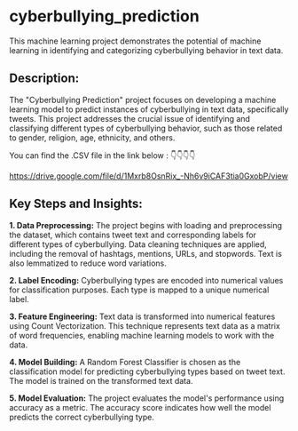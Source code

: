 # cyberbullying_prediction
This machine learning project demonstrates the potential of machine learning in identifying and categorizing cyberbullying behavior in text data.

## Description:
The "Cyberbullying Prediction" project focuses on developing a machine learning model to predict instances of cyberbullying in text data, specifically tweets. This project addresses the crucial issue of identifying and classifying different types of cyberbullying behavior, such as those related to gender, religion, age, ethnicity, and others.

You can find the .CSV file in the link below : 👇👇👇👇

https://drive.google.com/file/d/1Mxrb8OsnRix_-Nh6v9iCAF3tia0GxobP/view

## Key Steps and Insights:
**1. Data Preprocessing:** The project begins with loading and preprocessing the dataset, which contains tweet text and corresponding labels for different types of cyberbullying. Data cleaning techniques are applied, including the removal of hashtags, mentions, URLs, and stopwords. Text is also lemmatized to reduce word variations.

**2. Label Encoding:** Cyberbullying types are encoded into numerical values for classification purposes. Each type is mapped to a unique numerical label.

**3. Feature Engineering:** Text data is transformed into numerical features using Count Vectorization. This technique represents text data as a matrix of word frequencies, enabling machine learning models to work with the data.

**4. Model Building:** A Random Forest Classifier is chosen as the classification model for predicting cyberbullying types based on tweet text. The model is trained on the transformed text data.

**5. Model Evaluation:** The project evaluates the model's performance using accuracy as a metric. The accuracy score indicates how well the model predicts the correct cyberbullying type.
